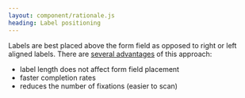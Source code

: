 ```yaml
---
layout: component/rationale.js
heading: Label positioning
---
```


Labels are best placed above the form field as opposed to right or left aligned labels. There are [several advantages](https://www.semanticscholar.org/paper/1-Simple-but-Brucial-User-Interfaces-in-the-World-%3A-Bargas-Avila-Brenzikofer/73ebaaa4f2678cfa454f31281b4e0451b239b727) of this approach:

- label length does not affect form field placement
- faster completion rates
- reduces the number of fixations (easier to scan)

